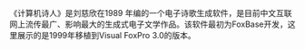 《计算机诗人》是刘慈欣在1989 年编的一个电子诗歌生成软件，是目前中文互联网上流传最广、影响最大的生成式电子文学作品。该软件最初为FoxBase开发，这里展示的是1999年移植到Visual FoxPro 3.0的版本。